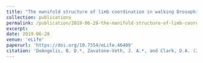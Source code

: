 ```yaml
---
title: "The manifold structure of limb coordination in walking Drosophila"
collection: publications
permalink: /publication/2019-06-28-the-manifold-structure-of-limb-coordination-in-walking-drosophila
excerpt: 
date: 2019-06-28
venue: 'eLife'
paperurl: 'https://doi.org/10.7554/eLife.46409'
citation: 'DeAngelis, B. D.*, Zavatone-Veth, J. A.*, and Clark, D.A. (2019). &quot;The manifold structure of limb coordination in walking <i>Drosophila</i>.&quot; <i>eLife</i> 8: e46409. (*equal contributions)'
---
```

